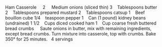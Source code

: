 Ham Casserole
 
 
2     Medium onions (sliced thin)
3    Tablespoons butter
2    Tablespoons prepared mustard
2    Tablespoons catsup
1    Beef bouillon cube
1/4    teaspoon pepper
1    Can (1 pound) kidney beans (undrained)
1 1/2    Cups diced cooked ham
1    Cup coarse fresh buttered bread crumbs
 
 
Saute onions in butter, mix with remaining ingredients, except bread crumbs. 
Turn mixture into casserole, top with crumbs. 
Bake 350° for 25 minutes. 
 
4 servings
